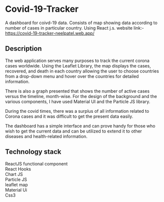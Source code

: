 # Covid-19-Tracker

A dashboard for coivd-19 data. Consists of map showing data according to number of cases in particular country. Using React j.s.
website link:-https://covid-19-tracker-neelpatel.web.app/

## Description

The web application serves many purposes to track the current corona cases worldwide. Using the Leaflet Library, the map displays the cases, recovered, and death in each country allowing the user to choose countries from a drop-down menu and hover over the countries for detailed information.

There is also a graph presented that shows the number of active cases versus the timeline, month-wise. For the design of the background and the various components, I have used Material UI and the Particle JS library. 

During the covid times, there was a surplus of all information related to Corona cases and it was difficult to get the present data easily. 

The dashboard has a simple interface and can prove handy for those who wish to get the current data and can be utilized to extend it to other diseases and health-related information.

## Technology stack

ReactJS functional component <br>
React Hooks <br>
Chart JS <br>
Particle JS <br>
leaflet map <br>
Material Ui <br>
Css3 <br>
